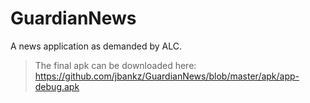 # GuardianNews
A news application as demanded by ALC.

> The final apk can be downloaded here: <https://github.com/jbankz/GuardianNews/blob/master/apk/app-debug.apk>
